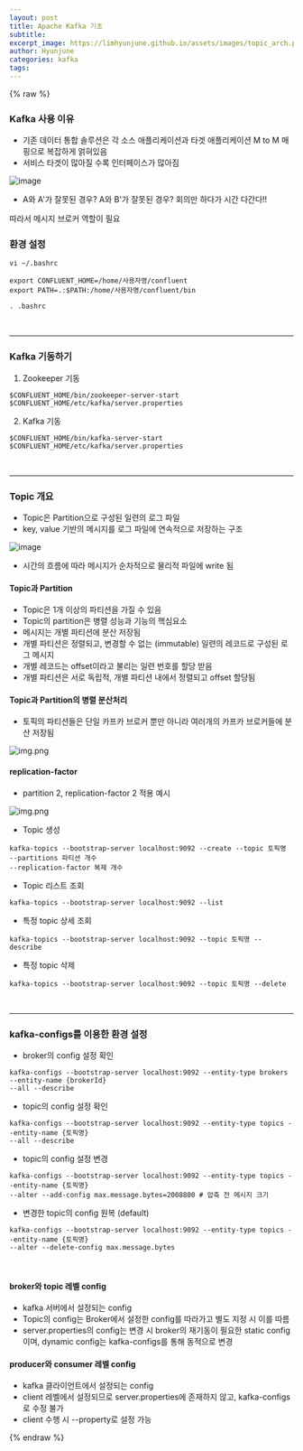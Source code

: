 ```yaml
---
layout: post
title: Apache Kafka 기초
subtitle:
excerpt_image: https://limhyunjune.github.io/assets/images/topic_arch.png
author: Hyunjune
categories: kafka
tags: 
---
```

{% raw %}

### Kafka 사용 이유
- 기존 데이터 통합 솔루션은 각 소스 애플리케이션과 타겟 애플리케이션 M to M 매핑으로 복잡하게 얽혀있음
- 서비스 타겟이 많아질 수록 인터페이스가 많아짐

![image](https://limhyunjune.github.io/assets/images/kafka.png)
- A와 A'가 잘못된 경우? A와 B'가 잘못된 경우? 회의만 하다가 시간 다간다!!

따라서 메시지 브로커 역할이 필요

### 환경 설정
``vi ~/.bashrc``
```
export CONFLUENT_HOME=/home/사용자명/confluent
export PATH=.:$PATH:/home/사용자명/confluent/bin
```
``. .bashrc``

<br>
<hr>

### Kafka 기동하기
1. Zookeeper 기동
```
$CONFLUENT_HOME/bin/zookeeper-server-start $CONFLUENT_HOME/etc/kafka/server.properties
```
2. Kafka 기동
```
$CONFLUENT_HOME/bin/kafka-server-start $CONFLUENT_HOME/etc/kafka/server.properties
```

<br>
<hr>

### Topic 개요
- Topic은 Partition으로 구성된 일련의 로그 파일
- key, value 기반의 메시지를 로그 파일에 연속적으로 저장하는 구조

![image](https://limhyunjune.github.io/assets/images/topic.png)
- 시간의 흐름에 따라 메시지가 순차적으로 물리적 파일에 write 됨

#### Topic과 Partition
- Topic은 1개 이상의 파티션을 가질 수 있음
- Topic의 partition은 병렬 성능과 기능의 핵심요소
- 메시지는 개별 파티션에 분산 저장됨
- 개별 파티션은 정렬되고, 변경할 수 없는 (immutable) 일련의 레코드로 구성된 로그 메시지
- 개별 레코드는 offset이라고 불리는 일련 번호를 할당 받음
- 개별 파티션은 서로 독립적, 개별 파티션 내에서 정렬되고 offset 할당됨

#### Topic과 Partition의 병렬 분산처리
- 토픽의 파티션들은 단일 카프카 브로커 뿐만 아니라 여러개의 카프카 브로커들에 분산 저장됨

![img.png](https://limhyunjune.github.io/assets/images/topic_arch.png)

#### replication-factor
- partition 2, replication-factor 2 적용 예시

![img.png](https://limhyunjune.github.io/assets/images/replica.png)


- Topic 생성
```
kafka-topics --bootstrap-server localhost:9092 --create --topic 토픽명 --partitions 파티션 개수 
--replication-factor 복제 개수
```
- Topic 리스트 조회
```
kafka-topics --bootstrap-server localhost:9092 --list
```
- 특정 topic 상세 조회
```
kafka-topics --bootstrap-server localhost:9092 --topic 토픽명 --describe
```
- 특정 topic 삭제
```
kafka-topics --bootstrap-server localhost:9092 --topic 토픽명 --delete
```

<br>
<hr>

### kafka-configs를 이용한 환경 설정

- broker의 config 설정 확인
```
kafka-configs --bootstrap-server localhost:9092 --entity-type brokers --entity-name {brokerId}
--all --describe
```
- topic의 config 설정 확인
```
kafka-configs --bootstrap-server localhost:9092 --entity-type topics --entity-name {토픽명}
--all --describe
```
- topic의 config 설정 변경
```
kafka-configs --bootstrap-server localhost:9092 --entity-type topics --entity-name {토픽명}
--alter --add-config max.message.bytes=2008800 # 압축 전 메시지 크기
```
- 변경한 topic의 config 원복 (default)
```
kafka-configs --bootstrap-server localhost:9092 --entity-type topics --entity-name {토픽명}
--alter --delete-config max.message.bytes
```
<br>

#### broker와 topic 레벨 config
- kafka 서버에서 설정되는 config
- Topic의 config는 Broker에서 설정한 config를 따라가고 별도 지정 시 이를 따름
- server.properties의 config는 변경 시 broker의 재기동이 필요한 static config이며, dynamic config는 kafka-configs를 통해 동적으로 변경

#### producer와 consumer 레벨 config
- kafka 클라이언트에서 설정되는 config
- client 레벨에서 설정되므로 server.properties에 존재하지 않고, kafka-configs로 수정 불가
- client 수행 시 --property로 설정 가능



{% endraw %}
